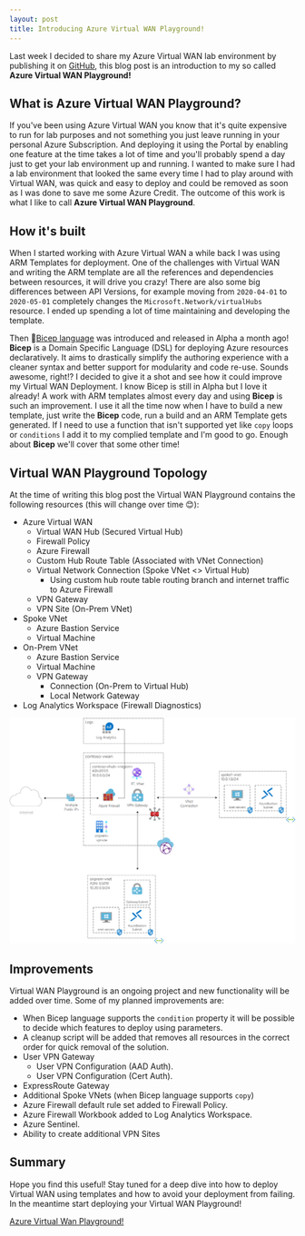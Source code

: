 ```yaml
---
layout: post
title: Introducing Azure Virtual WAN Playground!
---
```

Last week I decided to share my Azure Virtual WAN lab environment by publishing it on [GitHub](https://github.com/StefanIvemo/vwan-playground), this blog post is an introduction to my so called **Azure Virtual WAN Playground!** 

## What is Azure Virtual WAN Playground?
If you've been using Azure Virtual WAN you know that it's quite expensive to run for lab purposes and not something you just leave running in your personal Azure Subscription. And deploying it using the Portal by enabling one feature at the time takes a lot of time and you'll probably spend a day just to get your lab environment up and running. I wanted to make sure I had a lab environment that looked the same every time I had to play around with Virtual WAN, was quick and easy to deploy and could be removed as soon as I was done to save me some Azure Credit. The outcome of this work is what I like to call **Azure Virtual WAN Playground**.

## How it's built
When I started working with Azure Virtual WAN a while back I was using ARM Templates for deployment. One of the challenges with Virtual WAN and writing the ARM template are all the references and dependencies between resources, it will drive you crazy! There are also some big differences between API Versions, for example moving from `2020-04-01` to `2020-05-01` completely changes the `Microsoft.Network/virtualHubs` resource. I ended up spending a lot of time maintaining and developing the template. 

Then 💪[Bicep language](https://github.com/Azure/bicep) was introduced and released in Alpha a month ago! **Bicep** is a Domain Specific Language (DSL) for deploying Azure resources declaratively. It aims to drastically simplify the authoring experience with a cleaner syntax and better support for modularity and code re-use. Sounds awesome, right!? I decided to give it a shot and see how it could improve my Virtual WAN Deployment. I know Bicep is still in Alpha but I love it already! A work with ARM templates almost every day and using **Bicep** is such an improvement. I use it all the time now when I have to build a new template, just write the **Bicep** code, run a build and an ARM Template gets generated. If I need to use a function that isn't supported yet like `copy` loops or `conditions` I add it to my complied template and I'm good to go. Enough about **Bicep** we'll cover that some other time!

## Virtual WAN Playground Topology
At the time of writing this blog post the Virtual WAN Playground contains the following resources (this will change over time 😊):

- Azure Virtual WAN
  - Virtual WAN Hub (Secured Virtual Hub)
  - Firewall Policy
  - Azure Firewall
  - Custom Hub Route Table (Associated with VNet Connection)
  - Virtual Network Connection (Spoke VNet <> Virtual Hub)
    - Using custom hub route table routing branch and internet traffic to Azure Firewall
  - VPN Gateway
  - VPN Site (On-Prem VNet)
- Spoke VNet
  - Azure Bastion Service
  - Virtual Machine
- On-Prem VNet
  - Azure Bastion Service
  - Virtual Machine
  - VPN Gateway
    - Connection (On-Prem to Virtual Hub)
    - Local Network Gateway
- Log Analytics Workspace (Firewall Diagnostics)

<img src="https://github.com/StefanIvemo/stefanivemo.github.io/blob/master/images/vwan-playground/vwan-playground-topology.png?raw=true"> 

## Improvements
Virtual WAN Playground is an ongoing project and new functionality will be added over time. Some of my planned improvements are:

- When Bicep language supports the `condition` property it will be possible to decide which features to deploy using parameters.
- A cleanup script will be added that removes all resources in the correct order for quick removal of the solution.
- User VPN Gateway
    - User VPN Configuration (AAD Auth).
    - User VPN Configuration (Cert Auth).
- ExpressRoute Gateway
- Additional Spoke VNets (when Bicep language supports `copy`)
- Azure Firewall default rule set added to Firewall Policy.
- Azure Firewall Workbook added to Log Analytics Workspace.
- Azure Sentinel.
- Ability to create additional VPN Sites

Summary
------
Hope you find this useful! Stay tuned for a deep dive into how to deploy Virtual WAN using templates and how to avoid your deployment from failing. In the meantime start deploying your Virtual WAN Playground!

<a class="github-button" href="https://github.com/StefanIvemo/vwan-playground" aria-label="Azure Virtual WAN Playground!">Azure Virtual Wan Playground!</a>

<script src="https://utteranc.es/client.js"
        repo="StefanIvemo/stefanivemo.github.io"
        issue-term="pathname"
        label="Comment"
        theme="github-light"
        crossorigin="anonymous"
        async>
</script>

<script async defer src="https://buttons.github.io/buttons.js"></script>